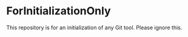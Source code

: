 # ForInitializationOnly
This repository is for an initialization of any Git tool. Please ignore this.
